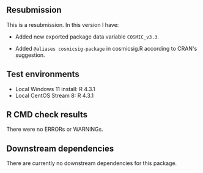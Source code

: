 ## Resubmission
This is a resubmission. In this version I have:

* Added new exported package data variable `COSMIC_v3.3`.

* Added `@aliases cosmicsig-package` in cosmicsig.R according to CRAN's suggestion.

## Test environments
* Local Windows 11 install: R 4.3.1
* Local CentOS Stream 8: R 4.3.1

## R CMD check results
There were no ERRORs or WARNINGs.

## Downstream dependencies
There are currently no downstream dependencies for this package.
